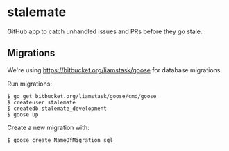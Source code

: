 # stalemate
GitHub app to catch unhandled issues and PRs before they go stale.

## Migrations

We're using https://bitbucket.org/liamstask/goose for database migrations.

Run migrations:

```
$ go get bitbucket.org/liamstask/goose/cmd/goose
$ createuser stalemate
$ createdb stalemate_development
$ goose up
```

Create a new migration with:

```
$ goose create NameOfMigration sql
```
